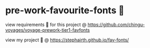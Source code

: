 # pre-work-favourite-fonts 🚀

view requirements 📄 for this project @
https://github.com/chingu-voyages/voyage-prework-tier1-favfonts 

view my project 🐻 @
https://stephairth.github.io/fav-fonts/
